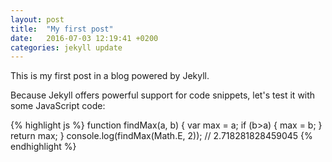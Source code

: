 ```yaml
---
layout: post
title:  "My first post"
date:   2016-07-03 12:19:41 +0200
categories: jekyll update
---
```

This is my first post in a blog powered by Jekyll.

Because Jekyll offers powerful support for code snippets, let's test it with some JavaScript code:

{% highlight js %}
function findMax(a, b) {
  var max = a;
  if (b>a) {
    max = b;
  }
  return max;
}
console.log(findMax(Math.E, 2)); // 2.718281828459045
{% endhighlight %}

